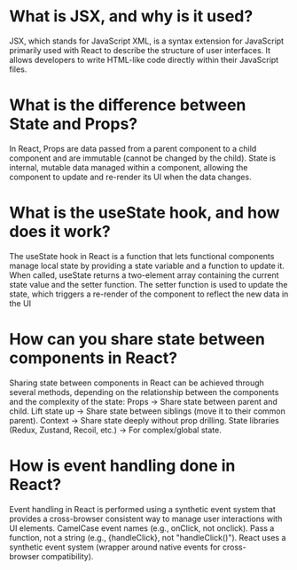 # What is JSX, and why is it used?
JSX, which stands for JavaScript XML, is a syntax extension for JavaScript primarily used with React to describe the structure of user interfaces. It allows developers to write HTML-like code directly within their JavaScript files. 

# What is the difference between State and Props?
In React, Props are data passed from a parent component to a child component and are immutable (cannot be changed by the child). State is internal, mutable data managed within a component, allowing the component to update and re-render its UI when the data changes.

# What is the useState hook, and how does it work?
The useState hook in React is a function that lets functional components manage local state by providing a state variable and a function to update it. When called, useState returns a two-element array containing the current state value and the setter function. The setter function is used to update the state, which triggers a re-render of the component to reflect the new data in the UI

# How can you share state between components in React?
Sharing state between components in React can be achieved through several methods, depending on the relationship between the components and the complexity of the state:
Props → Share state between parent and child.
Lift state up → Share state between siblings (move it to their common parent).
Context → Share state deeply without prop drilling.
State libraries (Redux, Zustand, Recoil, etc.) → For complex/global state.

# How is event handling done in React?  
Event handling in React is performed using a synthetic event system that provides a cross-browser consistent way to manage user interactions with UI elements.
CamelCase event names (e.g., onClick, not onclick).
Pass a function, not a string (e.g., {handleClick}, not "handleClick()").
React uses a synthetic event system (wrapper around native events for cross-browser compatibility).
